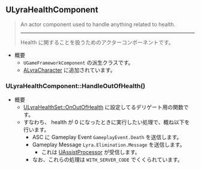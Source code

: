 ## ULyraHealthComponent

> An actor component used to handle anything related to health.  
> 
> ----
> Health に関することを扱うためのアクターコンポーネントです。  

* 概要
	* `UGameFrameworkComponent` の派生クラスです。
	* [ALyraCharacter] に追加されています。

### ULyraHealthComponent::HandleOutOfHealth()

* 概要
	* [ULyraHealthSet::OnOutOfHealth] に設定してるデリゲート用の関数です。
	* すなわち、 health が 0 になったときに実行したい処理で、概ね以下を行います。
		* ASC に Gameplay Event `GameplayEvent.Death` を送信します。
		* Gameplay Message `Lyra.Elimination.Message` を送信します。
			* これは [UAssistProcessor] が受信します。
		* なお、これらの処理は `WITH_SERVER_CODE` でくくられています。


<!--- ページ内のリンク --->

<!--- 自前の画像へのリンク --->

<!--- generated --->
[ULyraHealthSet::OnOutOfHealth]: ../../Lyra/GameplayAbility/ULyraHealthSet.md#ulyrahealthsetonoutofhealth
[ALyraCharacter]: ../../Lyra/GameplayFramework/ALyraCharacter.md#alyracharacter
[UAssistProcessor]: ../../Lyra/GameplayMessageProcessor/UAssistProcessor.md#uassistprocessor
